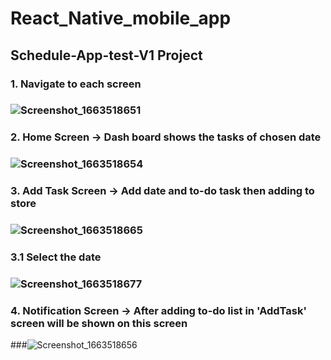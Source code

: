 # React_Native_mobile_app
## Schedule-App-test-V1 Project

### 1. Navigate to each screen
### ![Screenshot_1663518651](https://user-images.githubusercontent.com/108889734/190919854-e0d4066c-ce1a-4ec1-bf79-518aba299678.png)

### 2. Home Screen -> Dash board shows the tasks of chosen date
### ![Screenshot_1663518654](https://user-images.githubusercontent.com/108889734/190919855-ec2ca582-866a-4a97-9c87-e0183aefdcba.png)

### 3. Add Task Screen -> Add date and to-do task then adding to store
### ![Screenshot_1663518665](https://user-images.githubusercontent.com/108889734/190919867-6a13fe55-4d96-461e-92c9-f8e9f3ebb42a.png)

### 3.1 Select the date
### ![Screenshot_1663518677](https://user-images.githubusercontent.com/108889734/190919919-ff32c3ed-7113-48df-a10b-74cb5b734969.png)

### 4. Notification Screen -> After adding to-do list in 'AddTask' screen will be shown on this screen
###![Screenshot_1663518656](https://user-images.githubusercontent.com/108889734/190919869-69579d5c-11bf-4b7a-91b4-25813093cac7.png)
